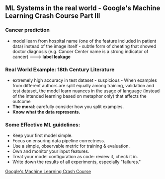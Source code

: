 ## ML Systems in the real world - Google's Machine Learning Crash Course Part III
### Cancer prediction
- model learn from hospital name (one of the feature included in patient data) instead of the image itself - subtle form of cheating that showed doctor diagnosis (e.g. Cancer Center name is a strong indicator of cancer) ---> **label leakage**

### Real World Example: 18th Century Literature
- extremely high accuracy in test dataset - suspicious - When examples from different authors are split equally among training, validation and test dataset, the model learn nuances in the usage of language (instead of the intended learning based on metaphor only) that affects the outcome
- **The moral**: carefully consider how you split examples.
- **Know what the data represents.**


### Some Effective ML guidelines:
- Keep your first model simple.
- Focus on ensuring data pipeline correctness.
- Use a simple, observable metric for training & evaluation.
- Own and monitor your input features. 
- Treat your model configuration as code: review it, check it in. 
- Write down the results of all experiments, especially "failures."

[Google's Machine Learning Crash Course](https://developers.google.com/machine-learning)
